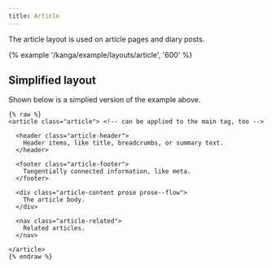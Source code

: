 ```yaml
---
title: Article
---
```

The article layout is used on article pages and diary posts. 

{% example '/kanga/example/layouts/article', '600' %}

## Simplified layout

Shown below is a simplied version of the example above.

``` {.language-html}
{% raw %}
<article class="article"> <!-- can be applied to the main tag, too -->
  
  <header class="article-header">
    Header items, like title, breadcrumbs, or summary text.
  </header>

  <footer class="article-footer">
    Tangentially connected information, like meta.
  </footer>

  <div class="article-content prose prose--flow">
    The article body.
  </div>

  <nav class="article-related">
    Related articles.
  </nav>

</article>
{% endraw %}
```